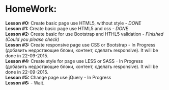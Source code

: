 # HomeWork:
<b>Lesson #0:</b> Create basic page use HTML5, without style - <i>DONE</i> <br />
<b>Lesson #1:</b> Create basic page use HTML5 and css - <i>DONE</i> <br />
<b>Lesson #2:</b> Create basic for use Bootstrap and HTHL5 validation - <i>Finished (Could you please check)</i> <br />
<b>Lesson #3:</b> Create responsive page use CSS or Bootstrap - In Progress <br />(добавить недостающие блоки, контент, сделать responsive). It will be done in 22-09-2015. <br />
<b>Lesson #4:</b> Create style for page use LESS or SASS - In Progress <br />(добавить недостающие блоки, контент, сделать responsive). It will be done in 22-09-2015. <br />
<b>Lesson #5:</b> Change page use jQuery - In Progress <br />
<b>Lesson #6:</b> - Wait. <br />